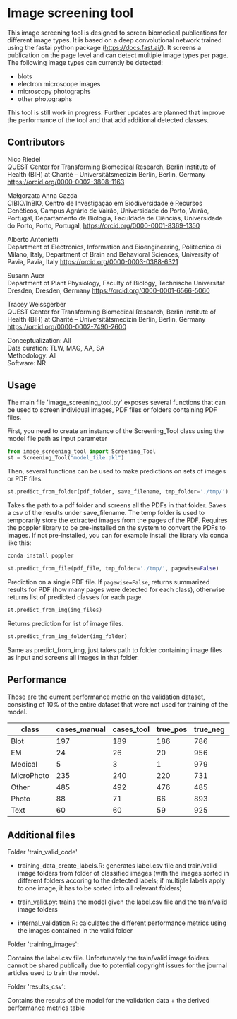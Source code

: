 # Image screening tool

This image screening tool is designed to screen biomedical publications for different image types. It is based on a deep convolutional network trained using the fastai python package (https://docs.fast.ai/). It screens a publication on the page level and can detect multiple image types per page. The following image types can currently be detected:

 - blots
 - electron microscope images
 - microscopy photographs
 - other photographs

This tool is still work in progress. Further updates are planned that improve the performance of the tool and that add additional detected classes.


## Contributors

Nico Riedel \
QUEST Center for Transforming Biomedical Research, Berlin Institute of Health (BIH) at Charité – Universitätsmedizin Berlin, Berlin, Germany
https://orcid.org/0000-0002-3808-1163

Małgorzata Anna Gazda \
CIBIO/InBIO, Centro de Investigação em Biodiversidade e Recursos Genéticos, Campus Agrário de Vairão, Universidade do Porto, Vairão, Portugal, Departamento de Biologia, Faculdade de Ciências, Universidade do Porto, Porto, Portugal, https://orcid.org/0000-0001-8369-1350
 
Alberto Antonietti \
Department of Electronics, Information and Bioengineering, Politecnico di Milano, Italy, Department of Brain and Behavioral Sciences, University of Pavia, Pavia, Italy
https://orcid.org/0000-0003-0388-6321
 
Susann Auer \
Department of Plant Physiology, Faculty of Biology, Technische Universität Dresden, Dresden, Germany
https://orcid.org/0000-0001-6566-5060

Tracey Weissgerber \
QUEST Center for Transforming Biomedical Research, Berlin Institute of Health (BIH) at Charité – Universitätsmedizin Berlin, Berlin, Germany
https://orcid.org/0000-0002-7490-2600

Conceptualization: All \
Data curation: TLW, MAG, AA, SA \
Methodology: All \
Software: NR


## Usage

The main file 'image_screening_tool.py' exposes several functions that can be used to screen individual images, PDF files or folders containing PDF files.

First, you need to create an instance of the Screening_Tool class using the model file path as input parameter
```python
from image_screening_tool import Screening_Tool
st = Screening_Tool("model_file.pkl")
```

Then, several functions can be used to make predictions on sets of images or PDF files.

```python
st.predict_from_folder(pdf_folder, save_filename, tmp_folder='./tmp/')
```
Takes the path to a pdf folder and screens all the PDFs in that folder. Saves a csv of the results under save_filename. The temp folder is used to temporarily store the extracted images from the pages of the PDF. Requires the poppler library to be pre-installed on the system to convert the PDFs to images. If not pre-installed, you can for example install the library via conda like this:

```python
conda install poppler
```


```python
st.predict_from_file(pdf_file, tmp_folder='./tmp/', pagewise=False)
```
Prediction on a single PDF file. If ```pagewise=False```, returns summarized results for PDF (how many pages were detected for each class), otherwise returns list of predicted classes for each page.

```python
st.predict_from_img(img_files)
```

Returns prediction for list of image files. 

```python
st.predict_from_img_folder(img_folder)
```

Same as predict_from_img, just takes path to folder containing image files as input and screens all images in that folder.


## Performance

Those are the current performance metric on the validation dataset, consisting of 10% of the entire dataset that were not used for training of the model.

| class | cases_manual | cases_tool | true_pos | true_neg | false_pos | false_neg | sensitivity | specificity | precision | recall | F1 | accuracy |
|-------|-------|-------|-------|-------|-------|-------|-------|-------|-------|-------|-------|-------|
| Blot | 197 | 189 | 186 | 786 | 3 | 11 | 0.94 | 1 | 0.98 | 0.94 | 0.96 | 0.99 |
| EM | 24 | 26 | 20 | 956 | 6 | 4 | 0.83 | 0.99 | 0.77 | 0.83 | 0.8 | 0.99 |
| Medical | 5 | 3 | 1 | 979 | 2 | 4 | 0.2 | 1 | 0.33 | 0.2 | 0.25 | 0.99 |
| MicroPhoto | 235 | 240 | 220 | 731 | 20 | 15 | 0.94 | 0.97 | 0.92 | 0.94 | 0.93 | 0.96 |
| Other | 485 | 492 | 476 | 485 | 16 | 9 | 0.98 | 0.97 | 0.97 | 0.98 | 0.97 | 0.97 |
| Photo | 88 | 71 | 66 | 893 | 5 | 22 | 0.75 | 0.99 | 0.93 | 0.75 | 0.83 | 0.97 |
| Text | 60 | 60 | 59 | 925 | 1 | 1 | 0.98 | 1 | 0.98 | 0.98 | 0.98 | 1 |


## Additional files

Folder 'train_valid_code'

 - training_data_create_labels.R:
   generates label.csv file and train/valid image folders from folder of classified images (with the images sorted in different folders accoring to the detected labels; if multiple labels apply to one image, it has to be sorted into all relevant folders)

 - train_valid.py:
   trains the model given the label.csv file and the train/valid image folders

 - internal_validation.R:
   calculates the different performance metrics using the images contained in the valid folder


Folder 'training_images':

Contains the label.csv file. Unfortunately the train/valid image folders cannot be shared publically due to potential copyright issues for the journal articles used to train the model.

Folder 'results_csv':

Contains the results of the model for the validation data + the derived performance metrics table
